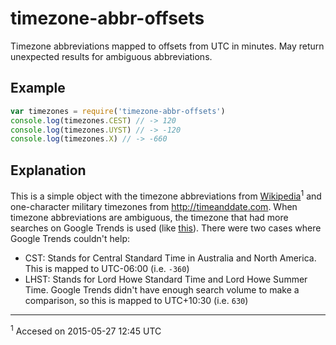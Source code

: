 # timezone-abbr-offsets

Timezone abbreviations mapped to offsets from UTC in minutes. May return unexpected results for ambiguous abbreviations.

## Example

```js
var timezones = require('timezone-abbr-offsets')
console.log(timezones.CEST) // -> 120
console.log(timezones.UYST) // -> -120
console.log(timezones.X) // -> -660
```

## Explanation

This is a simple object with the timezone abbreviations from [Wikipedia](http://en.wikipedia.org/wiki/List_of_time_zone_abbreviations)<sup>1</sup> and one-character military timezones from http://timeanddate.com. When timezone abbreviations are ambiguous, the timezone that had more searches on Google Trends is used (like [this](http://www.google.com/trends/explore#q=bangladesh%20standard%20time%2C%20bougainville%20standard%20time%2C%20british%20summer%20time&cmpt=q&tz=)). There were two cases where Google Trends couldn't help:

 - CST: Stands for Central Standard Time in Australia and North America. This is mapped to UTC-06:00 (i.e. `-360`)
 - LHST: Stands for Lord Howe Standard Time and Lord Howe Summer Time. Google Trends didn't have enough search volume to make a comparison, so this is mapped to UTC+10:30 (i.e. `630`)

- - -
<sup>1</sup> Accesed on 2015-05-27 12:45 UTC
